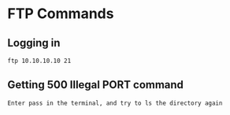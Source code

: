 # FTP Commands

## Logging in
```
ftp 10.10.10.10 21
```

## Getting 500 Illegal PORT command
```
Enter pass in the terminal, and try to ls the directory again
```